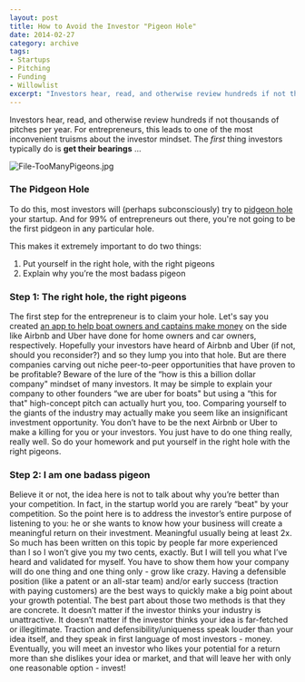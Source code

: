 ```yaml
---
layout: post
title: How to Avoid the Investor "Pigeon Hole"
date: 2014-02-27
category: archive
tags:
- Startups
- Pitching
- Funding
- Willowlist
excerpt: "Investors hear, read, and otherwise review hundreds if not thousands of pitches per year. For entrepreneurs, this leads to one of the most inconvenient truisms about the investor mindset. The first thing investors do is..."
---
```


Investors hear, read, and otherwise review hundreds if not thousands of pitches per year. For entrepreneurs, this leads to one of the most inconvenient truisms about the investor mindset. The _first_ thing investors typically do is **get their bearings** …

![File-TooManyPigeons.jpg](http://postachio-images.s3-website-us-east-1.amazonaws.com/1251fcc4a3adb1166ab78463fdc2fa7e.jpg)

### The Pidgeon Hole

To do this, most investors will (perhaps subconsciously) try to [pidgeon hole](http://en.m.wikipedia.org/wiki/Pigeonhole_principle) your startup. And for 99% of entrepreneurs out there, you're not going to be the first pidgeon in any particular hole.

This makes it extremely important to do two things:  
1. Put yourself in the right hole, with the right pigeons  
2. Explain why you’re the most badass pigeon

### Step 1: The right hole, the right pigeons

The first step for the entrepreneur is to claim your hole. Let's say you created [an app to help boat owners and captains make money](http://techcrunch.com/2014/09/13/sailo-launch/) on the side like Airbnb and Uber have done for home owners and car owners, respectively. Hopefully your investors have heard of Airbnb and Uber (if not, should you reconsider?) and so they lump you into that hole. But are there companies carving out niche peer-to-peer opportunities that have proven to be profitable? Beware of the lure of the “how is this a billion dollar company" mindset of many investors. It may be simple to explain your company to other founders “we are uber for boats" but using a “this for that" high-concept pitch can actually hurt you, too. Comparing yourself to the giants of the industry may actually make you seem like an insignificant investment opportunity. You don’t have to be the next Airbnb or Uber to make a killing for you or your investors. You just have to do one thing really, really well. So do your homework and put yourself in the right hole with the right pigeons.

### Step 2: I am one badass pigeon

Believe it or not, the idea here is not to talk about why you’re better than your competition. In fact, in the startup world you are rarely “beat" by your competition. So the point here is to address the investor’s entire purpose of listening to you: he or she wants to know how your business will create a meaningful return on their investment. Meaningful usually being at least 2x. So much has been written on this topic by people far more experienced than I so I won’t give you my two cents, exactly. But I will tell you what I’ve heard and validated for myself. You have to show them how your company will do one thing and one thing only - grow like crazy. Having a defensible position (like a patent or an all-star team) and/or early success (traction with paying customers) are the best ways to quickly make a big point about your growth potential. The best part about those two methods is that they are concrete. It doesn’t matter if the investor thinks your industry is unattractive. It doesn’t matter if the investor thinks your idea is far-fetched or illegitimate. Traction and defensibility/uniqueness speak louder than your idea itself, and they speak in first language of most investors - money. Eventually, you will meet an investor who likes your potential for a return more than she dislikes your idea or market, and that will leave her with only one reasonable option - invest!
